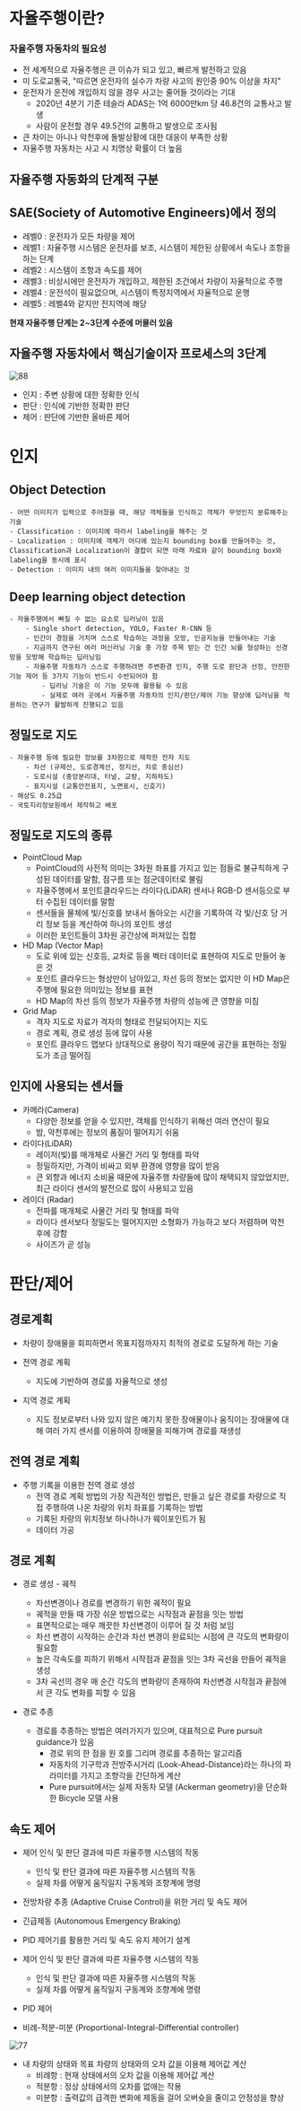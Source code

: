 # 자율주행이란?
### 자율주행 자동차의 필요성
- 전 세계적으로 자율주행은 큰 이슈가 되고 있고, 빠르게 발전하고 있음
- 미 도로교통국, "따르면 운전자의 실수가 차량 사고의 원인중 90% 이상을 차지"
- 운전자가 운전에 개입하지 않을 경우 사고는 줄어들 것이라는 기대
    - 2020년 4분기 기준 테슬라 ADAS는 1억 6000만km 당 46.8건의 교통사고 발생
    - 사람이 운전할 경우 49.5건의 교통하고 발생으로 조사됨
- 큰 차이는 아니나 악천후에 돌발상황에 대한 대응이 부족한 상황
- 자율주행 자동차는 사고 시 치명상 확률이 더 높음

## 자율주행 자동화의 단계적 구분
## SAE(Society of Automotive Engineers)에서 정의
- 레벨0 : 운전자가 모든 차량을 제어
- 레벨1 : 자율주행 시스템은 운전자를 보조, 시스템이 제한된 상황에서 속도나 조항을 하는 단계
- 레벨2 : 시스템이 조항과 속도를 제어
- 레벨3 : 비상시에만 운전자가 개입하고, 제한된 조건에서 차량이 자율적으로 주행
- 레벨4 : 운전석이 필요없으며, 시스템이 특정지역에서 자율적으로 운행
- 레벨5 : 레벨4와 같지만 전지역에 해당

**현재 자율주행 단계는 2~3단계 수준에 머물러 있음**

## 자율주행 자동차에서 핵심기술이자 프로세스의 3단계

![88](https://user-images.githubusercontent.com/104968672/220841511-8f93a01d-f237-40fa-a335-f2f9d9dd0dba.PNG)

- 인지 : 주변 상황에 대한 정확한 인식
- 판단 : 인식에 기반한 정확한 판단
- 제어 : 판단에 기반한 올바른 제어

# 인지
## Object Detection
    - 어떤 이미지가 입력으로 주어졌을 때, 해당 객체들을 인식하고 객체가 무엇인지 분류해주는 기술
    - Classification : 이미지에 따라서 labeling을 해주는 것
    - Localization : 이미지에 객체가 어디에 있는지 bounding box를 만들어주는 것, Classification과 Localization이 결합이 되면 아래 자료와 같이 bounding box와 labeling을 동시에 표시
    - Detection : 이미지 내의 여러 이미지들을 찾아내는 것

## Deep learning object detection
    - 자율주행에서 빠질 수 없는 요소로 딥러닝이 있음
        - Single short detection, YOLO, Faster R-CNN 등
        - 인간이 경험을 거치며 스스로 학습하는 과정을 모방, 인공지능을 만들어내는 기술
        - 지금까지 연구된 여러 머신러닝 기술 중 가장 주목 받는 건 인간 뇌를 형성하는 신경망을 모방해 학습하는 딥러닝임
        - 자율주행 자동차가 스스로 주행하려면 주변환경 인지, 주행 도로 판단과 선정, 안전한 기능 제어 등 3가지 기능이 반드시 수반되어야 함
            - 딥러닝 기술은 이 기능 모두에 활용될 수 있음
            - 실제로 여러 곳에서 자율주행 자동차의 인지/판단/제어 기능 향상에 딥러닝을 적용하는 연구가 활발하게 진행되고 있음

## 정밀도로 지도
    - 자율주행 등에 필요한 정보를 3차원으로 제작한 전자 지도
        - 차선 (규제선, 도로경계선, 정지선, 차로 중심선)
        - 도로시설 (중앙분리대, 터널, 교량, 지하차도)
        - 표지시설 (교통안전표지, 노면표시, 신호기)
    - 해상도 0.25급
    - 국토지리정보원에서 제작하고 배포

## 정밀도로 지도의 종류
- PointCloud Map
    - PointCloud의 사전적 의미는 3차원 좌표를 가지고 있는 점들로 불규칙하게 구성된 데이터를 말함, 점구름 또는 점군데이터로 불림
    - 자율주행에서 포인트클라우드는 라이다(LiDAR) 센서나 RGB-D 센서등으로 부터 수집된 데이터를 말함
    - 센서들을 물체에 빛/신호를 보내서 돌아오는 시간을 기록하여 각 빛/신호 당 거리 정보 등을 계산하여 하나의 포인트 생성
    - 이러한 포인트들이 3차원 공간상에 퍼져있는 집합
- HD Map (Vector Map)
    - 도로 위에 있는 신호등, 교차로 등을 벡터 데이터로 표현하여 지도로 만들어 놓은 것
    - 포인트 클라우드는 형상만이 남아있고, 차선 등의 정보는 없지만 이 HD Map은 주행에 필요한 의미있는 정보를 표현
    - HD Map의 차선 등의 정보가 자율주행 차량의 성능에 큰 영향을 미침
- Grid Map
    - 격자 지도로 자료가 격자의 형태로 전달되어지는 지도
    - 경로 계획, 경로 생성 등에 많이 사용
    - 포인트 클라우드 맵보다 상대적으로 용량이 작기 때문에 공간을 표현하는 정밀도가 조금 떨어짐

## 인지에 사용되는 센서들
- 카메라(Camera)
    - 다양한 정보를 얻을 수 있지만, 객체를 인식하기 위해선 여러 연산이 필요
    - 밤, 악천후에는 정보의 품질이 떨어지기 쉬움
- 라이다(LiDAR)
    - 레이저(빛)를 매개체로 사물간 거리 및 형태를 파악
    - 정밀하지만, 가격이 비싸고 외부 환경에 영향을 많이 받음
    - 큰 외향과 에너지 소비율 때문에 자율주행 차량들에 많이 채택되지 않았었지만, 최근 라이다 센서의 발전으로 많이 사용되고 있음
- 레이더 (Radar)
    - 전파를 매개체로 사물간 거리 및 형태를 파악
    - 라이다 센서보다 정밀도는 떨어지지만 소형화가 가능하고 보다 저렴하며 악천후에 강함
    - 사이즈가 곧 성능

# 판단/제어
## 경로계획
- 차량이 장애물을 회피하면서 목표지점까자지 최적의 경로로 도달하게 하는 기술

- 전역 경로 계획
    - 지도에 기반하여 경로를 자율적으로 생성

- 지역 경로 계획
    - 지도 정보로부터 나와 있지 않은 예기치 못한 장애물이나 움직이는 장애물에 대해 여러 가지 센서를 이용하여 장애물을 피해가며 경로를 재생성

## 전역 경로 계획
- 주행 기록을 이용한 전역 경로 생성
    - 전역 경로 계획 방법의 가장 직관적인 방법은, 만들고 싶은 경로를 차량으로 직접 주행하여 나온 차량의 위치 좌표를 기록하는 방법
    - 기록된 차량의 위치정보 하나하나가 웨이포인트가 됨
    - 데이터 가공

## 경로 계획
- 경로 생성 - 궤적
    - 차선변경이나 경로를 변경하기 위한 궤적이 필요
    - 궤적을 만들 때 가장 쉬운 방법으로는 시작점과 끝점을 잇는 방법
    - 표면적으로는 매우 깨끗한 차선변경이 이루어 질 것 처럼 보임
    - 차선 변경이 시작하는 순간과 차선 변경이 완료되는 시점에 큰 각도의 변화량이 필요함
    - 높은 각속도를 피하기 위해서 시작점과 끝점을 잇는 3차 곡선을 만들어 궤적을 생성
    - 3차 곡선의 경우 매 순간 각도의 변화량이 존재하여 차선변경 시작점과 끝점에서 큰 각도 변화를 피할 수 있음

- 경로 추종
    - 경로를 추종하는 방법은 여러가지가 있으며, 대표적으로 Pure pursuit guidance가 있음
        - 경로 위의 한 점을 원 호를 그리며 경로를 추종하는 알고리즘
        - 자동차의 기구학과 전방주시거리 (Look-Ahead-Distance)라는 하나의 파라미터를 가지고 조향각을 간단하게 계산
        - Pure pursuit에서는 실제 자동차 모델 (Ackerman geometry)을 단순화 한 Bicycle 모델 사용

## 속도 제어
- 제어 인식 및 판단 결과에 따른 자율주행 시스템의 작동
    - 인식 및 판단 결과에 따른 자율주행 시스템의 작동
    - 실제 차를 어떻게 움직일지 구동계와 조향계에 명령

- 전방차량 추종 (Adaptive Cruise Control)을 위한 거리 및 속도 제어

- 긴급제동 (Autonomous Emergency Braking)
- PID 제어기를 활용한 거리 및 속도 유지 제어기 설계

- 제어 인식 및 판단 결과에 따른 자율주행 시스템의 작동
    - 인식 및 판단 결과에 따른 자율주행 시스템의 작동
    - 실제 차를 어떻게 움직일지 구동계와 조향계에 명령

- PID 제어
- 비례-적분-미분 (Proportional-Integral-Differential controller)

![77](https://user-images.githubusercontent.com/104968672/220841325-acb14569-4e08-40ad-a035-76150717ec6e.PNG)

- 내 차량의 상태와 목표 차량의 상태와의 오차 값을 이용해 제어값 계산
    - 비례항 : 현재 상태에서의 오차 값을 이용해 제어값 계산
    - 적분항 : 정상 상태에서의 오차를 없애는 작용
    - 미분항 : 출력값의 급격한 변화에 제동을 걸어 오버슛을 줄이고 안정성을 향상

